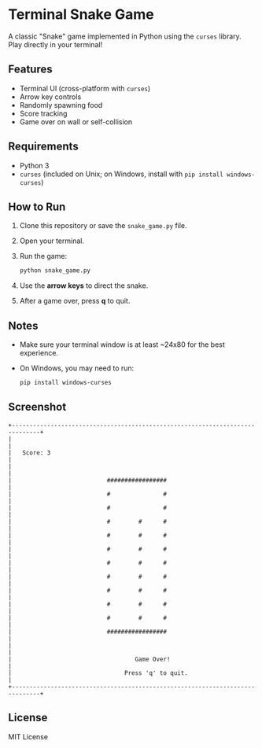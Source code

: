 # Terminal Snake Game

A classic "Snake" game implemented in Python using the `curses` library.  
Play directly in your terminal!

## Features

- Terminal UI (cross-platform with `curses`)
- Arrow key controls
- Randomly spawning food
- Score tracking
- Game over on wall or self-collision

## Requirements

- Python 3
- `curses` (included on Unix; on Windows, install with `pip install windows-curses`)

## How to Run

1. Clone this repository or save the `snake_game.py` file.
2. Open your terminal.
3. Run the game:

   ```bash
   python snake_game.py
   ```

4. Use the **arrow keys** to direct the snake.
5. After a game over, press **q** to quit.

## Notes

- Make sure your terminal window is at least ~24x80 for the best experience.
- On Windows, you may need to run:

   ```bash
   pip install windows-curses
   ```

## Screenshot

```
+------------------------------------------------------------------------------+
|                                                                              |
|   Score: 3                                                                   |
|                                                                              |
|                           #################                                  |
|                           #               #                                  |
|                           #               #                                  |
|                           #        #      #                                  |
|                           #        #      #                                  |
|                           #        #      #                                  |
|                           #        #      #                                  |
|                           #        #      #                                  |
|                           #        #      #                                  |
|                           #        #      #                                  |
|                           #        #      #                                  |
|                           #################                                  |
|                                                                              |
|                                   Game Over!                                 |
|                                Press 'q' to quit.                            |
+------------------------------------------------------------------------------+
```

## License

MIT License
